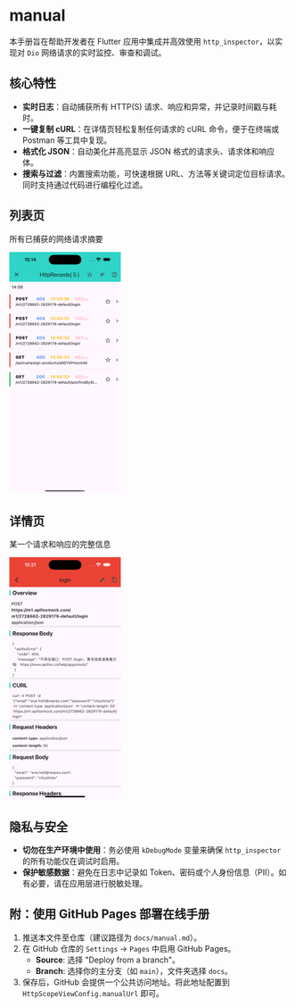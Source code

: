 # manual

本手册旨在帮助开发者在 Flutter 应用中集成并高效使用 `http_inspector`，以实现对 `Dio` 网络请求的实时监控、审查和调试。

## 核心特性

- **实时日志**：自动捕获所有 HTTP(S) 请求、响应和异常，并记录时间戳与耗时。
- **一键复制 cURL**：在详情页轻松复制任何请求的 cURL 命令，便于在终端或 Postman 等工具中复现。
- **格式化 JSON**：自动美化并高亮显示 JSON 格式的请求头、请求体和响应体。
- **搜索与过滤**：内置搜索功能，可快速根据 URL、方法等关键词定位目标请求。同时支持通过代码进行编程化过滤。

## 列表页
所有已捕获的网络请求摘要

<img src="imgs/list.png" alt="列表页" width="200"/>

## 详情页
某一个请求和响应的完整信息

<img src="imgs/detail.png" alt="详情页" width="200"/>

## 隐私与安全

- **切勿在生产环境中使用**：务必使用 `kDebugMode` 变量来确保 `http_inspector` 的所有功能仅在调试时启用。
- **保护敏感数据**：避免在日志中记录如 Token、密码或个人身份信息（PII）。如有必要，请在应用层进行脱敏处理。

## 附：使用 GitHub Pages 部署在线手册

1. 推送本文件至仓库（建议路径为 `docs/manual.md`）。
2. 在 GitHub 仓库的 `Settings` → `Pages` 中启用 GitHub Pages。
   - **Source**: 选择 "Deploy from a branch"。
   - **Branch**: 选择你的主分支（如 `main`），文件夹选择 `docs`。
3. 保存后，GitHub 会提供一个公共访问地址。将此地址配置到 `HttpScopeViewConfig.manualUrl` 即可。
